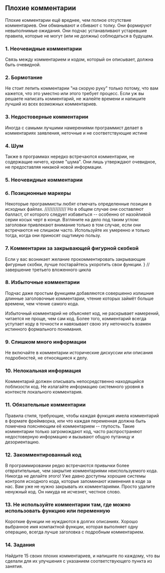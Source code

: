 ## Плохие комментарии

Плохие комментарии ещё вреднее, чем полное отсутствие комментариев. Они обманывают и сбивают с толку. Они формируют невыполнимые ожидания. Они подчас устанавливают устаревшие правила, которые не могут (или не должны) соблюдаться в будущем.

### 1. Неочевидные комментарии

Связь между комментарием и кодом, который он описывает, должна быть очевидной.

### 2. Бормотание

Не стоит лепить комментарии "на скорую руку" только потому, что вам кажется, что это уместно или этого требует процесс. Если уж вы решаете написать комментарий, не жалейте времени и напишите лучший из всех возможных комментариев.

### 3. Недостоверные комментарии

Иногда с самыми лучшими намерениями программист делает в комментариях заявления, неточные и не соответствующие истине

### 4. Шум

Также в программах нередко встречаются комментарии, не содержащие ничего, кроме "шума". Они лишь утверждают очевидное, не предоставляя никакой новой информации.

### 5. Неочевидные комментарии

### б. Позиционные маркеры

Некоторые программисты любят отмечать определенные позиции в исходных файлах.
//////////////
Но в общем случае они составляют балласт, от которого следует избавиться -- особенно от назойливой серии косых черт в конце. Взгляните на дело под таким углом: заголовки привлекают внимание только в том случае, если они встречаются не слишком часто. Используйте их умеренно и только тогда, когда они приносят ощутимую пользу.

### 7. Комментарии за закрывающей фигурной скобкой

Если у вас возникает желание прокомментировать закрывающие фигурные скобки, лучше постарайтесь укоротить свои функции.
} // завершение третьего вложенного цикла

### 8. Избыточные комментарии

Подчас даже простым функциям добавляются совершенно излишние длинные заголовочные комментарии, чтение которых займёт больше времени, чем чтение самого кода.

Избыточный комментарий не объясняет код, не раскрывает намерений, читается не проще, чем сам код. Более того, комментарий всегда уступает коду в точности и навязывает свою эту неточность взамен истинного формального понимания.

### 9. Слишком много информации

Не включайте в комментарии исторические дискуссии или описания подробностей, не относящиеся к делу.

### 10. Нелокальная информация

Комментарий должен описывать непосредственно находящийся поблизости код. Не излагайте информацию системного уровня в контексте локального комментария.

### 11. Обязательные комментарии

Правила стиля, требующие, чтобы каждая функция имела комментарий в формате фреймворка, или что каждая переменная должна быть помечена поясняющим её комментарием -- глупость. Такие комментарии только загромождают код, часто распространяют недостоверную информацию и вызывают общую путаницу и дезориентацию.

### 12. Закомментированный код

В программировании редко встречаются привычки более отвратительные, чем закрытие комментариями неиспользуемого кода. Никогда не делайте этого! Уже давно доступны хорошие системы контроля исходного кода, которые запоминают изменения в коде за нас. Вам уже не нужно закрывать их комментариями. Просто удалите ненужный код. Он никуда не исчезнет, честное слово.

### 13. Не используйте комментарии там, где можно использовать функцию или переменную

Короткие функции не нуждаются в долгих описаниях. Хорошо выбранное имя компактной функции, которая выполняет одну операцию, всегда лучше заголовка с подробным комментарием.

### 14. Задания

Найдите 15 своих плохих комментариев, и напишите по каждому, что вы сделали для их улучшения с указанием соответствующего пункта из занятия.
